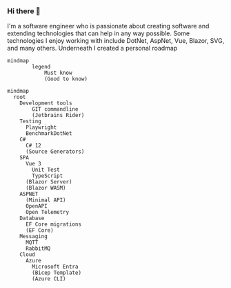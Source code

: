 ### Hi there 👋
I'm a software engineer who is passionate about creating software and extending technologies that can help in any way possible. Some technologies I enjoy working with include DotNet, AspNet, Vue, Blazor, SVG, and many others. Underneath I created a personal roadmap

```mermaid
mindmap
        legend
            Must know
            (Good to know)
```

```mermaid
mindmap
  root
    Development tools      
        GIT commandline
        (Jetbrains Rider)
    Testing
      Playwright
      BenchmarkDotNet
    C#
      C# 12
      (Source Generators)
    SPA
      Vue 3
        Unit Test
        TypeScript
      (Blazor Server)
      (Blazor WASM)
    ASPNET
      (Minimal API)
      OpenAPI
      Open Telemetry
    Database
      EF Core migrations
      (EF Core)
    Messaging
      MQTT
      RabbitMQ
    Cloud
      Azure
        Microsoft Entra
        (Bicep Template)
        (Azure CLI)
```

<!--
**renevdhoek/renevdhoek** is a ✨ _special_ ✨ repository because its `README.md` (this file) appears on your GitHub profile.

Here are some ideas to get you started:

- 🔭 I’m currently working on ...
- 🌱 I’m currently learning ...
- 👯 I’m looking to collaborate on ...
- 🤔 I’m looking for help with ...
- 💬 Ask me about ...
- 📫 How to reach me: ...
- 😄 Pronouns: ...
- ⚡ Fun fact: ...
-->
